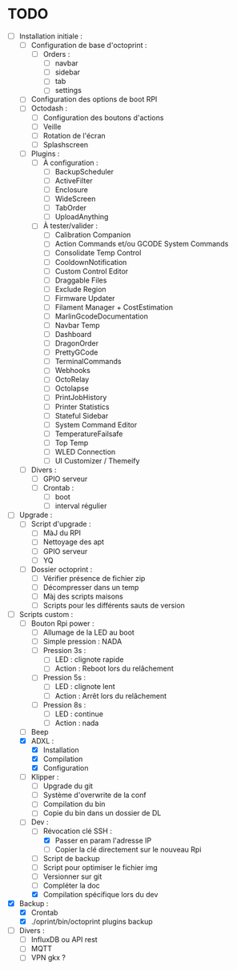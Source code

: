 TODO
====

* [ ] Installation initiale :
    * [ ] Configuration de base d'octoprint :
        * [ ] Orders :
            * [ ] navbar
            * [ ] sidebar
            * [ ] tab
            * [ ] settings
    * [ ] Configuration des options de boot RPI
    * [ ] Octodash :
        * [ ] Configuration des boutons d'actions
        * [ ] Veille
        * [ ] Rotation de l'écran
        * [ ] Splashscreen
    * [ ] Plugins :
        * [ ] À configuration :
            * [ ] BackupScheduler
            * [ ] ActiveFilter
            * [ ] Enclosure
            * [ ] WideScreen
            * [ ] TabOrder
            * [ ] UploadAnything
        * [ ] À tester/valider :
            * [ ] Calibration Companion
            * [ ] Action Commands et/ou GCODE System Commands
            * [ ] Consolidate Temp Control
            * [ ] CooldownNotification
            * [ ] Custom Control Editor
            * [ ] Draggable Files
            * [ ] Exclude Region
            * [ ] Firmware Updater
            * [ ] Filament Manager + CostEstimation
            * [ ] MarlinGcodeDocumentation
            * [ ] Navbar Temp
            * [ ] Dashboard
            * [ ] DragonOrder
            * [ ] PrettyGCode
            * [ ] TerminalCommands
            * [ ] Webhooks
            * [ ] OctoRelay
            * [ ] Octolapse
            * [ ] PrintJobHistory
            * [ ] Printer Statistics
            * [ ] Stateful Sidebar
            * [ ] System Command Editor
            * [ ] TemperatureFailsafe
            * [ ] Top Temp
            * [ ] WLED Connection
            * [ ] UI Customizer / Themeify 
    * [ ] Divers :
        * [ ] GPIO serveur
        * [ ] Crontab :
            * [ ] boot
            * [ ] interval régulier
* [ ] Upgrade :
    * [ ] Script d'upgrade :
        * [ ] MàJ du RPI
        * [ ] Nettoyage des apt
        * [ ] GPIO serveur
        * [ ] YQ
    * [ ] Dossier octoprint :
        * [ ] Vérifier présence de fichier zip
        * [ ] Décompresser dans un temp
        * [ ] Màj des scripts maisons
        * [ ] Scripts pour les différents sauts de version
* [ ] Scripts custom :
    * [ ] Bouton Rpi power :
        * [ ] Allumage de la LED au boot
        * [ ] Simple pression : NADA
        * [ ] Pression 3s :
            * [ ] LED : clignote rapide
            * [ ] Action : Reboot lors du relâchement
        * [ ] Pression 5s :
            * [ ] LED : clignote lent
            * [ ] Action : Arrêt lors du relâchement
        * [ ] Pression 8s :
            * [ ] LED : continue
            * [ ] Action : nada
    * [ ] Beep
    * [X] ADXL :
        * [X] Installation
        * [X] Compilation
        * [X] Configuration
    * [ ] Klipper :
        * [ ] Upgrade du git
        * [ ] Système d'overwrite de la conf
        * [ ] Compilation du bin
        * [ ] Copie du bin dans un dossier de DL
    * [ ] Dev :
        * [ ] Révocation clé SSH :
            * [X] Passer en param l'adresse IP
            * [ ] Copier la clé directement sur le nouveau Rpi
        * [ ] Script de backup
        * [ ] Script pour optimiser le fichier img
        * [ ] Versionner sur git
        * [ ] Compléter la doc
        * [X] Compilation spécifique lors du dev
* [X] Backup :
    * [X] Crontab
    * [X] ./oprint/bin/octoprint plugins backup
* [ ] Divers :
    * [ ] InfluxDB ou API rest
    * [ ] MQTT
    * [ ] VPN gkx ?